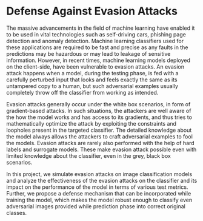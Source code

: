 # Defense Against Evasion Attacks

The massive advancements in the field of machine learning have enabled it to be used in vital technologies such as self-driving cars, phishing page detection and anomaly detection. Machine learning classifiers used for these applications are required to be fast and precise as any faults in the predictions may be hazardous or may lead to leakage of sensitive information. However, in recent times, machine learning models deployed on the client-side, have been vulnerable to evasion attacks. An evasion attack happens when a model, during the testing phase, is fed with a carefully perturbed input that looks and feels exactly the same as its untampered copy to a human, but such adversarial examples usually completely throw off the classifier from working as intended.

Evasion attacks generally occur under the white box scenarios, in form of gradient-based attacks. In such situations, the attackers are well aware of the how the model works and has access to its gradients, and thus tries to mathematically optimize the attack by exploiting the constraints and loopholes present in the targeted classifier. The detailed knowledge about the model always allows the attackers to craft adversarial examples to fool the models. Evasion attacks are rarely also performed with the help of hard labels and surrogate models. These make evasion attack possible even with limited knowledge about the classifier, even in the grey, black box scenarios.

In this project, we simulate evasion attacks on image classification models and  analyze the effectiveness of the evasion attacks on the classifier and its impact on the performance of the model in terms of various test metrics. Further, we propose a defense mechanism that can be incorporated while training the model, which makes the model robust enough to classify even adversarial images provided while prediction phase into correct original classes.
